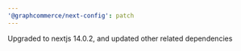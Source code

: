 ```yaml
---
'@graphcommerce/next-config': patch
---
```


Upgraded to nextjs 14.0.2, and updated other related dependencies
